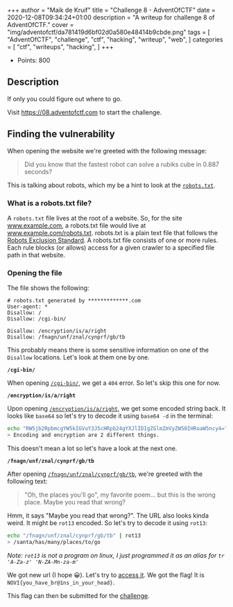 +++
author = "Maik de Kruif"
title = "Challenge 8 - AdventOfCTF"
date = 2020-12-08T09:34:24+01:00
description = "A writeup for challenge 8 of AdventOfCTF."
cover = "img/adventofctf/da781419d6bf02d0a580e48414b9cbde.png"
tags = [
    "AdventOfCTF",
    "challenge",
    "ctf",
    "hacking",
    "writeup",
    "web",
]
categories = [
    "ctf",
    "writeups",
    "hacking",
]
+++

- Points: 800

## Description

If only you could figure out where to go.

Visit <https://08.adventofctf.com> to start the challenge.

## Finding the vulnerability

When opening the website we're greeted with the following message:

> Did you know that the fastest robot can solve a rubiks cube in 0.887 seconds?

This is talking about robots, which my be a hint to look at the [`robots.txt`](https://08.adventofctf.com/robots.txt).

### What is a robots.txt file?

A `robots.txt` file lives at the root of a website. So, for the site www.example.com, a robots.txt file would live at www.example.com/robots.txt. robots.txt is a plain text file that follows the [Robots Exclusion Standard](http://en.wikipedia.org/wiki/Robots_exclusion_standard#About_the_standard). A robots.txt file consists of one or more rules. Each rule blocks (or allows) access for a given crawler to a specified file path in that website.

### Opening the file

The file shows the following:

```text
# robots.txt generated by *************.com
User-agent: *
Disallow: /
Disallow: /cgi-bin/

Disallow: /encryption/is/a/right
Disallow: /fnagn/unf/znal/cynprf/gb/tb
```

This probably means there is some sensitive information on one of the `Disallow` locations. Let's look at them one by one.

**`/cgi-bin/`**

When opening [`/cgi-bin/`](https://08.adventofctf.com/cgi-bin/), we get a `404` error. So let's skip this one for now.

**`/encryption/is/a/right`**

Upon opening [`/encryption/is/a/right`](https://08.adventofctf.com/encryption/is/a/right/), we get some encoded string back. It looks like `base64` so let's try to decode it using `base64 -d` in the terminal:

```bash
echo "RW5jb2RpbmcgYW5kIGVuY3J5cHRpb24gYXJlIDIgZGlmZmVyZW50IHRoaW5ncy4=" | base64 -d
> Encoding and encryption are 2 different things.
```

This doesn't mean a lot so let's have a look at the next one.

**`/fnagn/unf/znal/cynprf/gb/tb`**

After opening [`/fnagn/unf/znal/cynprf/gb/tb`](https://08.adventofctf.com/fnagn/unf/znal/cynprf/gb/tb/), we're greeted with the following text:

> "Oh, the places you'll go", my favorite poem... but this is the wrong place. Maybe you read that wrong?

Hmm, it says "Maybe you read that wrong?". The URL also looks kinda weird. It might be `rot13` encoded. So let's try to decode it using `rot13`:

```bash
echo "/fnagn/unf/znal/cynprf/gb/tb" | rot13
> /santa/has/many/places/to/go
```

_Note: `rot13` is not a program on linux, I just programmed it as an alias for `tr 'A-Za-z' 'N-ZA-Mn-za-m'`_

We got new url (I hope 😀). Let's try to [access it](https://08.adventofctf.com/santa/has/many/places/to/go/). We got the flag! It is `NOVI{you_have_br@1ns_in_your_head}`.

This flag can then be submitted for the [challenge](https://ctfd.adventofctf.com/challenges#8-9).
